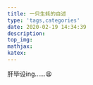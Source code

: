 ```yaml
---
title: 一只生蚝的自述
type: 'tags,categories'
date: 2020-02-19 14:34:39
description:
top_img:
mathjax:
katex:
---
```


肝毕设ing......:tired_face:

